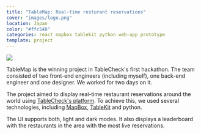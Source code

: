 ```yaml
---
title: "TableMap: Real-time resturant reservations"
cover: "images/logo.png"
location: Japan
color: "#ffc548"
categories: react mapbox tablekit python web-app prototype
template: project
---
```


![](/work/tablemap/images/1.png)

TableMap is the winning project in TableCheck's first hackathon. The team consisted of two front-end engineers (including myself), one back-end engineer and one designer. We worked for two days on it.

The project aimed to display real-time restaurant reservations around the world using [TableCheck's platform](https://tablecheck.com/en/join). To achieve this, we used several technologies, including [MapBox](https://www.mapbox.com/), [TableKit](/tablekit) and python.

The UI supports both, light and dark modes. It also displays a leaderboard with the restaurants in the area with the most live reservations.